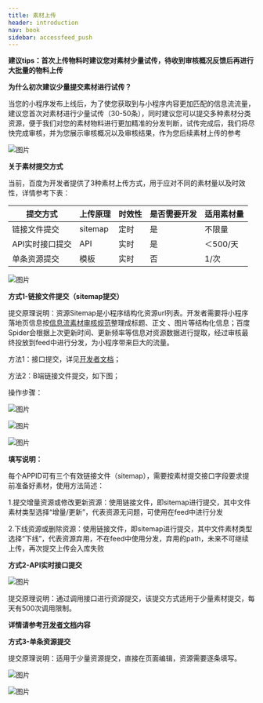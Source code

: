```yaml
---
title: 素材上传
header: introduction
nav: book
sidebar: accessfeed_push
---
```



**建议tips：首次上传物料时建议您对素材少量试传，待收到审核概况反馈后再进行大批量的物料上传**

 

**为什么初次建议少量提交素材进行试传？**

当您的小程序发布上线后，为了使您获取到与小程序内容更加匹配的信息流流量，建议您首次对素材进行少量试传（30-50条），同时建议您可以提交多种素材分类资源，便于我们对您的素材物料进行更加精准的分发判断，试传完成后，我们将尽快完成审核，并为您展示审核概况以及审核结果，作为您后续素材上传的参考



![图片](../../img/introduction/auditing/图5.png) 

 

**关于素材提交方式**

当前，百度为开发者提供了3种素材上传方式，用于应对不同的素材量以及时效性，详情参考下表：

 

| **提交方式**    | **上传原理** | **时效性** | **是否需要开发** | **适用素材量** |
| --------------- | ------------ | ---------- | ---------------- | -------------- |
| 链接文件提交    | sitemap      | 定时       | 是               | 不限量         |
| API实时接口提交 | API          | 实时       | 是               | ＜500/天       |
| 单条资源提交    | 模板         | 实时       | 否               | 1/次           |



![图片](https://b.bdstatic.com/searchbox/icms/searchbox/img/introduction9.png) 



**方式1-链接文件提交（sitemap提交）**

提交原理说明：资源Sitemap是小程序结构化资源url列表。开发者需要将小程序落地页信息按[信息流素材审核规范](https://smartprogram.baidu.com/docs/introduction/auditinginfo_settled/)整理成标题、正文 、图片等结构化信息；百度Spider会根据上次更新时间、更新频率等信息对资源数据进行提取，经过审核最终投放到feed中进行分发，为小程序带来巨大的流量。 

 

方法1：接口提交，详见[开发者文档](https://smartprogram.baidu.com/docs/develop/serverapi/open_feed/)；

方法2：B端链接文件提交，如下图；

 

操作步骤：



![图片](../../img/introduction/auditing/图7.png) 



![图片](../../img/introduction/auditing/图8.png) 



![图片](../../img/introduction/auditing/图9.png) 

 

**填写说明：**

每个APPID可有三个有效链接文件（sitemap），需要按素材提交接口字段要求提前准备好素材，使用方法简述：

1.提交增量资源或修改更新资源：使用链接文件，即sitemap进行提交，其中文件素材类型选择“增量/更新”，代表资源无问题，可使用在feed中进行分发

 

2.下线资源或删除资源：使用链接文件，即sitemap进行提交，其中文件素材类型选择“下线”，代表资源弃用，不在feed中使用分发，弃用的path，未来不可继续上传，再次提交上传会入库失败

 

**方式2-API实时接口提交**



![图片](../../img/introduction/auditing/图10.png) 

 提交原理说明：通过调用接口进行资源提交，该提交方式适用于少量素材提交，每天有500次调用限制。



**详情请参考[开发者文档](/develop/serverapi/submitresource/)内容**

 

 

**方式3-单条资源提交**

提交原理说明：适用于少量资源提交，直接在页面编辑，资源需要逐条填写。



![图片](../../img/introduction/auditing/图11.png) 



![图片](../../img/introduction/auditing/图12.png) 
